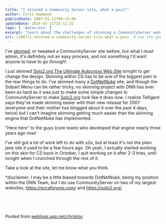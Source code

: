```yaml
---
title: "I skinned a Community Server site, what a pain!"
author: Chris Hammond
publishDate: 2007-01-12T00:15:00
updateDate: 2024-03-11T15:11:32
tags: [ 'Autocross' ]
excerpt: "Learn about the challenges of skinning a CommunityServer website vs. DotNetNuke for a fresh design. Discover the differences in ease and functionality."
url: /2007/i-skinned-a-community-server-site-what-a-pain  # Use the generated URL with year
---
```

<p>I&#39;ve <a href="https://sccaforums.com/" title="SCCAForums.com " target="_blank">skinned</a>, or tweaked a CommunityServer site before, but what I must admin, it&#39;s definitely not an easy process, and not something I&#39;d want anyone to have to go through! </p><p>I just skinned <a href="https://solo2.org/" title="Solo2.org The Ultimate Autocross Web Site" target="_blank">Solo2.org The Ultimate Autocross Web Site</a> tonight to get change the design. Skinning within CS has to be one of the biggest pain in the rear things to do. I&#39;ve skinned many a <a href="https://www.dotnetnuke.com" title="DotNetNuke" target="_blank">DotNetNuke</a> site, and though the Solpart Menu can be rather tricky, no skinning project&nbsp;with DNN has ever been as hard as it was just to make some simple changes to CommunityServer to make <a href="https://solo2.org" title="Solo2.org The Ultimate Autocross Web Site" target="_blank">Solo2.org</a> look like it does now. I realize Telligent says they&#39;ve made skinning easier with their new release for 2007 (everyone and their mother has blogged about it over the past 4 days, twice) but I can&#39;t imagine skinning getting much easier than the skinning engine that DotNetNuke has implemented.</p><p>&quot;Here here&quot; to the guys (core team)&nbsp;who developed that engine nearly three years ago now!</p><p>I&#39;ve still got a lot of work left to do with s2o, but at least it&#39;s not the plain jane site it used to be a few hours ago. Oh yeah, I actually started working on this skin for CS back in October, I quit working on it after 2-3 tries, until tonight when I crunched through the rest of it.</p><p>Take a look at the site, let me know what you think.</p><p>*disclaimer: I may be a little biased towards DotNetNuke, being my position within the DNN Team, but I do use CommunityServer on two of my largest websites, <a href="https://sccaforums.com/">https://sccaforums.com/</a> and <a href="https://solo2.org/">https://solo2.org/</a></p><p>&nbsp;</p><p>&nbsp;</p> Posted from <A href="https://weblogs.asp.net/christoc/">weblogs.asp.net/christoc</a>

